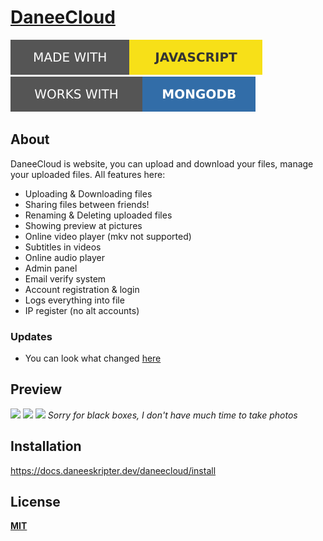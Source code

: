 # [DaneeCloud](https://docs.daneeskripter.dev/daneecloud/)
![](/img/js.svg)
![](/img/mongodb.svg)
## About
DaneeCloud is website, you can upload and download your files, manage your uploaded files. All features here:
- Uploading & Downloading files
- Sharing files between friends!
- Renaming & Deleting uploaded files
- Showing preview at pictures
- Online video player (mkv not supported)
- Subtitles in videos
- Online audio player
- Admin panel
- Email verify system
- Account registration & login
- Logs everything into file
- IP register (no alt accounts)

### Updates
- You can look what changed [here](https://github.com/DaneeSkripter/DaneeCloud/blob/main/CHANGELOG.MD)

## Preview
![](https://cloud.daneeskripter.dev/sf/daneeskripter/daneecloudhome.png)
![](https://cloud.daneeskripter.dev/sf/daneeskripter/daneecloudfiles.png)
![](https://cloud.daneeskripter.dev/sf/daneeskripter/daneecloudadmin.png)
*Sorry for black boxes, I don't have much time to take photos*

## Installation
https://docs.daneeskripter.dev/daneecloud/install

## License
**[MIT](/LICENSE)**
